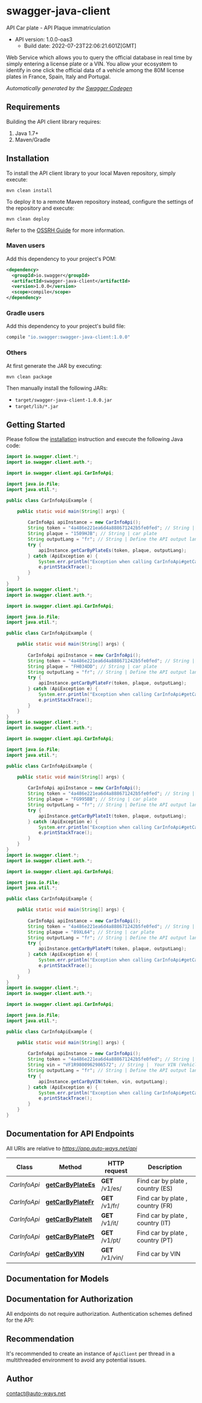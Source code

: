 # swagger-java-client

API Car plate - API Plaque immatriculation
- API version: 1.0.0-oas3
  - Build date: 2022-07-23T22:06:21.601Z[GMT]

Web Service which allows you to query the official database in real time by simply entering a license plate or a VIN. You allow your ecosystem to identify in one click the official data of a vehicle among the 80M license plates in France, Spain, Italy and Portugal.


*Automatically generated by the [Swagger Codegen](https://github.com/swagger-api/swagger-codegen)*


## Requirements

Building the API client library requires:
1. Java 1.7+
2. Maven/Gradle

## Installation

To install the API client library to your local Maven repository, simply execute:

```shell
mvn clean install
```

To deploy it to a remote Maven repository instead, configure the settings of the repository and execute:

```shell
mvn clean deploy
```

Refer to the [OSSRH Guide](http://central.sonatype.org/pages/ossrh-guide.html) for more information.

### Maven users

Add this dependency to your project's POM:

```xml
<dependency>
  <groupId>io.swagger</groupId>
  <artifactId>swagger-java-client</artifactId>
  <version>1.0.0</version>
  <scope>compile</scope>
</dependency>
```

### Gradle users

Add this dependency to your project's build file:

```groovy
compile "io.swagger:swagger-java-client:1.0.0"
```

### Others

At first generate the JAR by executing:

```shell
mvn clean package
```

Then manually install the following JARs:

* `target/swagger-java-client-1.0.0.jar`
* `target/lib/*.jar`

## Getting Started

Please follow the [installation](#installation) instruction and execute the following Java code:

```java
import io.swagger.client.*;
import io.swagger.client.auth.*;

import io.swagger.client.api.CarInfoApi;

import java.io.File;
import java.util.*;

public class CarInfoApiExample {

    public static void main(String[] args) {
        
        CarInfoApi apiInstance = new CarInfoApi();
        String token = "4a486e221ea6d4a888671242b5fe0fed"; // String | Your token, use your real token or request a free token for fee here https://auto-ways.net/demo 
        String plaque = "1509HJB"; // String | car plate 
        String outputLang = "fr"; // String | Define the API output language (fr,en)
        try {
            apiInstance.getCarByPlateEs(token, plaque, outputLang);
        } catch (ApiException e) {
            System.err.println("Exception when calling CarInfoApi#getCarByPlateEs");
            e.printStackTrace();
        }
    }
}
import io.swagger.client.*;
import io.swagger.client.auth.*;

import io.swagger.client.api.CarInfoApi;

import java.io.File;
import java.util.*;

public class CarInfoApiExample {

    public static void main(String[] args) {
        
        CarInfoApi apiInstance = new CarInfoApi();
        String token = "4a486e221ea6d4a888671242b5fe0fed"; // String | Your token, use your real token or request a free token for fee here https://auto-ways.net/demo 
        String plaque = "FH034DD"; // String | car plate 
        String outputLang = "fr"; // String | Define the API output language (fr,en)
        try {
            apiInstance.getCarByPlateFr(token, plaque, outputLang);
        } catch (ApiException e) {
            System.err.println("Exception when calling CarInfoApi#getCarByPlateFr");
            e.printStackTrace();
        }
    }
}
import io.swagger.client.*;
import io.swagger.client.auth.*;

import io.swagger.client.api.CarInfoApi;

import java.io.File;
import java.util.*;

public class CarInfoApiExample {

    public static void main(String[] args) {
        
        CarInfoApi apiInstance = new CarInfoApi();
        String token = "4a486e221ea6d4a888671242b5fe0fed"; // String | Your token, use your real token or request a free token for fee here https://auto-ways.net/demo 
        String plaque = "FG995BB"; // String | car plate 
        String outputLang = "fr"; // String | Define the API output language (fr,en)
        try {
            apiInstance.getCarByPlateIt(token, plaque, outputLang);
        } catch (ApiException e) {
            System.err.println("Exception when calling CarInfoApi#getCarByPlateIt");
            e.printStackTrace();
        }
    }
}
import io.swagger.client.*;
import io.swagger.client.auth.*;

import io.swagger.client.api.CarInfoApi;

import java.io.File;
import java.util.*;

public class CarInfoApiExample {

    public static void main(String[] args) {
        
        CarInfoApi apiInstance = new CarInfoApi();
        String token = "4a486e221ea6d4a888671242b5fe0fed"; // String | Your token, use your real token or request a free token for fee here https://auto-ways.net/demo 
        String plaque = "89XL64"; // String | car plate 
        String outputLang = "fr"; // String | Define the API output language (fr,en)
        try {
            apiInstance.getCarByPlatePt(token, plaque, outputLang);
        } catch (ApiException e) {
            System.err.println("Exception when calling CarInfoApi#getCarByPlatePt");
            e.printStackTrace();
        }
    }
}
import io.swagger.client.*;
import io.swagger.client.auth.*;

import io.swagger.client.api.CarInfoApi;

import java.io.File;
import java.util.*;

public class CarInfoApiExample {

    public static void main(String[] args) {
        
        CarInfoApi apiInstance = new CarInfoApi();
        String token = "4a486e221ea6d4a888671242b5fe0fed"; // String | Your token, use your real token or request a free token for fee here https://auto-ways.net/demo 
        String vin = "VF1R9800962986572"; // String |  Your VIN (Vehicle Identification Number)
        String outputLang = "fr"; // String | Define the API output language (fr,en)
        try {
            apiInstance.getCarByVIN(token, vin, outputLang);
        } catch (ApiException e) {
            System.err.println("Exception when calling CarInfoApi#getCarByVIN");
            e.printStackTrace();
        }
    }
}
```

## Documentation for API Endpoints

All URIs are relative to *https://app.auto-ways.net/api*

Class | Method | HTTP request | Description
------------ | ------------- | ------------- | -------------
*CarInfoApi* | [**getCarByPlateEs**](docs/CarInfoApi.md#getCarByPlateEs) | **GET** /v1/es/ | Find car by plate  , country  (ES)
*CarInfoApi* | [**getCarByPlateFr**](docs/CarInfoApi.md#getCarByPlateFr) | **GET** /v1/fr/ | Find car by plate , country  (FR)
*CarInfoApi* | [**getCarByPlateIt**](docs/CarInfoApi.md#getCarByPlateIt) | **GET** /v1/it/ | Find car by plate  , country  (IT)
*CarInfoApi* | [**getCarByPlatePt**](docs/CarInfoApi.md#getCarByPlatePt) | **GET** /v1/pt/ | Find car by plate  , country  (PT)
*CarInfoApi* | [**getCarByVIN**](docs/CarInfoApi.md#getCarByVIN) | **GET** /v1/vin/ | Find car by VIN

## Documentation for Models


## Documentation for Authorization

All endpoints do not require authorization.
Authentication schemes defined for the API:

## Recommendation

It's recommended to create an instance of `ApiClient` per thread in a multithreaded environment to avoid any potential issues.

## Author

contact@auto-ways.net
